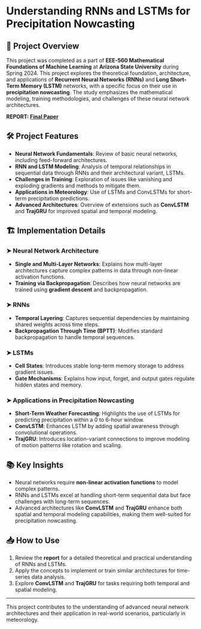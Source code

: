 # Understanding RNNs and LSTMs for Precipitation Nowcasting

## 📌 Project Overview  
This project was completed as a part of **EEE-560 Mathematical Foundations of Machine Learning** at **Arizona State University** during Spring 2024. This project explores the theoretical foundation, architecture, and applications of **Recurrent Neural Networks (RNNs)** and **Long Short-Term Memory (LSTM)** networks, with a specific focus on their use in **precipitation nowcasting**. The study emphasizes the mathematical modeling, training methodologies, and challenges of these neural network architectures.

**REPORT: [Final Paper](./SSHAH219-EEE560-Final-Paper.pdf)**

## 🛠 Project Features  
- **Neural Network Fundamentals**: Review of basic neural networks, including feed-forward architectures.
- **RNN and LSTM Modeling**: Analysis of temporal relationships in sequential data through RNNs and their architectural variant, LSTMs.
- **Challenges in Training**: Exploration of issues like vanishing and exploding gradients and methods to mitigate them.
- **Applications in Meteorology**: Use of LSTMs and ConvLSTMs for short-term precipitation predictions.
- **Advanced Architectures**: Overview of extensions such as **ConvLSTM** and **TrajGRU** for improved spatial and temporal modeling.

## 🏗 Implementation Details  

### ➤ **Neural Network Architecture**  
- **Single and Multi-Layer Networks**: Explains how multi-layer architectures capture complex patterns in data through non-linear activation functions.
- **Training via Backpropagation**: Describes how neural networks are trained using **gradient descent** and backpropagation.

### ➤ **RNNs**  
- **Temporal Layering**: Captures sequential dependencies by maintaining shared weights across time steps.
- **Backpropagation Through Time (BPTT)**: Modifies standard backpropagation to handle temporal sequences.

### ➤ **LSTMs**  
- **Cell States**: Introduces stable long-term memory storage to address gradient issues.
- **Gate Mechanisms**: Explains how input, forget, and output gates regulate hidden states and memory.

### ➤ **Applications in Precipitation Nowcasting**  
- **Short-Term Weather Forecasting**: Highlights the use of LSTMs for predicting precipitation within a 0 to 6-hour window.
- **ConvLSTM**: Enhances LSTM by adding spatial awareness through convolutional operations.
- **TrajGRU**: Introduces location-variant connections to improve modeling of motion patterns like rotation and scaling.

## 📚 Key Insights  
- Neural networks require **non-linear activation functions** to model complex patterns.
- RNNs and LSTMs excel at handling short-term sequential data but face challenges with long-term sequences.
- Advanced architectures like **ConvLSTM** and **TrajGRU** enhance both spatial and temporal modeling capabilities, making them well-suited for precipitation nowcasting.

## 📥 How to Use  
1. Review the **report** for a detailed theoretical and practical understanding of RNNs and LSTMs.
2. Apply the concepts to implement or train similar architectures for time-series data analysis.
3. Explore **ConvLSTM** and **TrajGRU** for tasks requiring both temporal and spatial modeling.

---

This project contributes to the understanding of advanced neural network architectures and their application in real-world scenarios, particularly in meteorology.
